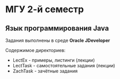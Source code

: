 # МГУ 2-й семестр
## Язык программирования Java

Задания выполнены в среде __Oracle JDeveloper__  

Содержимое директориев:  
* LectEx - примеры, листинги (лекции)
* LectTask - самостоятельные задания (лекции)
* ZachTask - зачётные задания